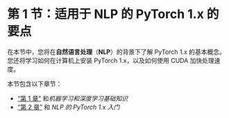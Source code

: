 # 第 1 节：适用于 NLP 的 PyTorch 1.x 的要点

在本节中，您将在**自然语言处理**（**NLP**）的背景下了解 PyTorch 1.x 的基本概念。 您还将学习如何在计算机上安装 PyTorch 1.x，以及如何使用 CUDA 加快处理速度。

本节包含以下章节：

*   [“第 1 章”](../Text/1.html#_idTextAnchor015) 和*机器学习和深度学习基础知识*
*   [“第 2 章”](../Text/2.html#_idTextAnchor029) 和 *NLP 的 PyTorch 1.x 入门*